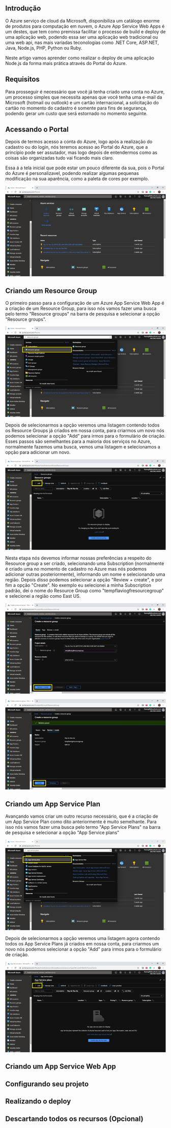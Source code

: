 ## Introdução

O Azure serviço de cloud da Microsoft, disponibiliza um catálogo enorme de produtos para computação em nuvem, o Azure App Service Web Apps é um destes, que tem como premissa facilitar o processo de build e deploy de uma aplicação web, podendo essa ser uma aplicação web tradicional ou uma web api, nas mais variadas teconologias como .NET Core, ASP.NET, Java, Node.js, PHP, Python ou Ruby.

Neste artigo vamos aprender como realizar o deploy de uma aplicação Node.js da forma mais prática através do Portal do Azure.

## Requisitos

Para prosseguir é necessário que você já tenha criado uma conta no Azure, um processo simples que necessita apenas que você tenha uma e-mail da Microsoft (hotmail ou outlook) e um cartão internacional, a solicitação do cartão no momento do cadastro é somente para fins de segurança, podendo gerar um custo que será estornado no momento seguinte.

## Acessando o Portal

Depois de termos acesso a conta do Azure, logo após a realização do cadastro ou do login, nós teremos acesso ao Portal do Azure, que a princípio pode ser assutador, mas logo depois de entendermos como as coisas são organizadas tudo vai ficando mais claro.

Essa á a tela inicial que pode estar um pouco diferente da sua, pois o Portal do Azure é personalizavel, podendo realizar algumas pequenas modificação na sua aparência, como a paleta de cores por exemplo.

![Home](../images/001_deploy_azure_nodejs_portal.png)

## Criando um Resource Group

O primeiro passo para a configuração de um Azure App Service Web App é a criação de um Resource Group, para isso nós vamos fazer uma busca pelo termo "Resource groups" na barra de pesquisa e selecionar a opção "Resource groups".

![Home](../images/002_deploy_azure_nodejs_portal.png)

Depois de selecionarmos a opção veremos uma listagem contendo todos os Resource Groups já criados em nossa conta, para criarmos um novo nós podemos selecionar a opção "Add" para irmos para o formulário de criação. Esses passos são semelhantes para a maioria dos serviços no Azure, normalmente fazemos uma busca, vemos uma listagem e selecionamos a opção para adicionar um novo.

![Home](../images/003_deploy_azure_nodejs_portal.png)

Nesta etapa nós devemos informar nossas preferências a respeito do Resource group a ser criado, selecionando uma Subscription (normalmente é criado uma no momento de cadastro no Azure mas nós podemos adicionar outras posteriormente), informando um nome e selecionando uma região. Depois disso podemos selecionar a opção "Review + create", e por fim a opção "Create". No exemplo eu selecionei a minha Subscription padrão, dei o nome do Resource Group como "tempflaviogfresourcegroup" e selecionei a região como East US.

![Home](../images/004_deploy_azure_nodejs_portal.png)

![Home](../images/005_deploy_azure_nodejs_portal.png)

## Criando um App Service Plan

Avançando vamos criar um outro recurso necessário, que é a criação de um App Service Plan como dito anteriormente é muito semelhante. Para isso nós vamos fazer uma busca pelo termo "App Service Plans" na barra de pesquisa e selecionar a opção "App Service plans" 

![Home](../images/006_deploy_azure_nodejs_portal.png)

Depois de selecionarmos a opção veremos uma listagem agora contendo todos os App Service Plans já criados em nossa conta, para criarmos um novo nós podemos selecionar a opção "Add" para irmos para o formulário de criação.

![Home](../images/007_deploy_azure_nodejs_portal.png)

## Criando um App Service Web App

## Configurando seu projeto

## Realizando o deploy

## Descartando todos os recursos (Opcional)
